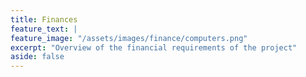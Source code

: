 ```yaml
---
title: Finances
feature_text: |
feature_image: "/assets/images/finance/computers.png"
excerpt: "Overview of the financial requirements of the project"
aside: false
---
```

